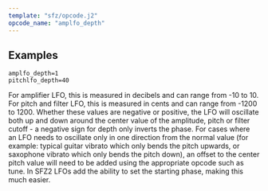 ```yaml
---
template: "sfz/opcode.j2"
opcode_name: "amplfo_depth"
---
```

## Examples

```sfz
amplfo_depth=1
pitchlfo_depth=40
```

For amplifier LFO, this is measured in decibels and can range from -10 to 10.
For pitch and filter LFO, this is measured in cents and can
range from -1200 to 1200. Whether these values are negative or positive, the LFO
will oscillate both up and down around the center value of the amplitude, pitch
or filter cutoff - a negative sign for depth only inverts the phase.
For cases where an LFO needs to oscillate only in one direction from the normal
value (for example: typical guitar vibrato which only bends the pitch upwards,
or saxophone vibrato which only bends the pitch down), an offset to the center
pitch value will need to be added using the appropriate opcode such as tune.
In SFZ2 LFOs add the ability to set the starting phase, making this much easier.

